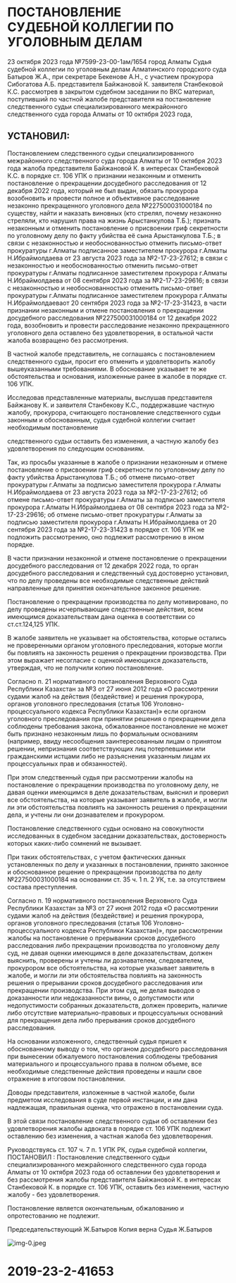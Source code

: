 # ПОСТАНОВЛЕНИЕ <br> СУДЕБНОЙ КОЛЛЕГИИ ПО УГОЛОВНЫМ ДЕЛАМ 

23 октября 2023 года №7599-23-00-1ам/1654 город Алматы
Судья судебной коллегии по уголовным делам Алматинского городского суда Батыров Ж.А.,
при секретаре Бекенове А.Н.,
с участием прокурора Сибогатова А.Б.
представителя Байжановой К.
заявителя Станбековой К.С. рассмотрев в закрытом судебном заседании по ВКС материал, поступивший по частной жалобе представителя на постановление следственного судьи специализированного межрайонного следственного суда города Алматы от 10 октября 2023 года,

## УСТАНОВИЛ:

Постановлением следственного судьи специализированного межрайонного следственного суда города Алматы от 10 октября 2023 года жалоба представителя Байжановой К. в интересах Станбековой К.С. в порядке ст. 106 УПК о признании незаконным и отменить постановление о прекращении досудебного расследования от 12 декабря 2022 года, который не был выдан, обязать прокурора возобновить и провести полное и объективное расследование незаконно прекращенного уголовного дела №227500031000184 по существу, найти и наказать виновных (кто стрелял, почему незаконно стреляли, кто нарушил права на жизнь Арыстанкулова Т.Б.); признать незаконным и отменить постановление о присвоении гриф секретности по уголовному делу по факту убийства её сына Арыстанкулова Т.Б.; в связи с незаконностью и необоснованностью отменить письмо-ответ прокуратуры г.Алматы подписанное заместителем прокурора г.Алматы Н.Ибраймолдаева от 23 августа 2023 года за №2-17-23-27612; в связи с незаконностью и необоснованностью отменить письмо-ответ прокуратуры г.Алматы подписанное заместителем прокурора г.Алматы Н.Ибраймолдаева от 08 сентября 2023 года за №2-17-23-29616; в связи с незаконностью и необоснованностью отменить письмо-ответ прокуратуры г.Алматы подписанное заместителем прокурора г.Алматы Н.Ибраймолдаеваот 20 сентября 2023 года за №2-17-23-31423, в части признании незаконным и отмене постановления о прекращении досудебного расследования №227500031000184 от 12 декабря 2022 года, возобновить и провести расследование незаконно прекращенного уголовного дела оставлено без удовлетворения, в остальной части жалоба возвращено без рассмотрения.

В частной жалобе представитель, не соглашаясь с постановлением следственного судьи, просит его отменить и удовлетворить жалобу вышеуказанными требованиями. В обоснование указывает те же обстоятельства и основания, изложенные ранее в жалобе в порядке ст. 106 УПК.

Исследовав представленные материалы, выслушав представителя Байжанову К. и заявителя Станбекову К.С., поддержавшие частную жалобу, прокурора, считающего постановление следственного судьи законным и обоснованным, судья судебной коллегии считает необходимым постановление

следственного судьи оставить без изменения, а частную жалобу без удовлетворения по следующим основаниям.

Так, из просьбы указанные в жалобе о признании незаконным и отмене постановление о присвоении гриф секретности по уголовному делу по факту убийства Арыстанкулова Т.Б.; об отмене письмо-ответ прокуратуры г.Алматы за подписью заместителя прокурора г.Алматы Н.Ибраймолдаева от 23 августа 2023 года за №2-17-23-27612; об отмене письмо-ответ прокуратуры г.Алматы за подписью заместителя прокурора г.Алматы Н.Ибраймолдаева от 08 сентября 2023 года за №2-17-23-29616; об отмене письмо-ответ прокуратуры г.Алматы за подписью заместителя прокурора г.Алматы Н.Ибраймолдаева от 20 сентября 2023 года за №2-17-23-31423 в порядке ст. 106 УПК не подложить рассмотрению, оно подлежит рассмотрению в ином порядке.

В части признании незаконной и отмене постановление о прекращении досудебного расследования от 12 декабря 2022 года, то орган досудебного расследования и следственный суд достоверно установил, что по делу проведены все необходимые следственные действий направленные для принятия окончательное законное решение.

Постановление о прекращении производства по делу мотивировано, по делу проведены исчерпывающие следственные действия, всем имеющимся доказательствам дана оценка в соответствии со ст.ст.124,125 УПК.

В жалобе заявитель не указывает на обстоятельства, которые остались не проверенными органом уголовного преследования, которые могли бы повлиять на законность решения о прекращении производства. При этом выражает несогласие с оценкой имеющихся доказательств, утверждая, что не получили копию постановление.

Согласно п. 21 нормативного постановления Верховного Суда Республики Казахстан за №3 от 27 июня 2012 года «О рассмотрении судами жалоб на действия (бездействие) и решения прокурора, органов уголовного преследования (статья 106 Уголовно-процессуального кодекса Республики Казахстан)» если органом уголовного преследования при принятии решения о прекращении дела соблюдены требования закона, обжалованное постановление не может быть признано незаконным лишь по формальным основаниям (например, ввиду несообщения заинтересованным лицам о принятом решении, непризнания соответствующих лиц потерпевшими или гражданскими истцами либо не разъяснения указанным лицам их процессуальных прав и обязанностей).

При этом следственный судья при рассмотрении жалобы на постановление о прекращении производства по уголовному делу, не давая оценки имеющимся в деле доказательствам, выяснил и проверил все обстоятельства, на которые указывает заявитель в жалобе, и могли ли эти обстоятельства повлиять на законность решения о прекращении дела, и учтены ли они дознавателем и прокурором.

Постановление следственного судьи основано на совокупности исследованных в судебном заседании доказательствах, достоверность которых каких-либо сомнений не вызывает.

При таких обстоятельствах, с учетом фактических данных установленных по делу и указанных в постановлении, принято законное и обоснованное решение о прекращении производства по делу №227500031000184 на основании ст. 35 ч. 1 п. 2 УК, т.е. за отсутствием состава преступления.

Согласно п. 19 нормативного постановления Верховного Суда Республики Казахстан за №3 от 27 июня 2012 года «О рассмотрении судами жалоб на действия (бездействие) и решения прокурора, органов уголовного преследования (статья 106 Уголовно-процессуального кодекса Республики Казахстан)», при рассмотрении жалобы на постановление о прерывании сроков досудебного расследования либо прекращении производства по уголовному делу суд, не давая оценки имеющимся в деле доказательствам, должен выяснить, проверены и учтены ли дознавателем, следователем, прокурором все обстоятельства, на которые указывает заявитель в жалобе, и могли ли эти обстоятельства повлиять на законность решения о прерывании сроков досудебного расследования или прекращении производства. При этом суд, не делая выводов о доказанности или недоказанности вины, о допустимости или недопустимости собранных доказательств, должен проверить, наличие либо отсутствие материально-правовых и процессуальных оснований для прекращения дела либо прерывания сроков досудебного расследования.

На основании изложенного, следственный судья пришел к обоснованному выводу о том, что органом досудебного расследования при вынесении обжалуемого постановления соблюдены требования материального и процессуального права в полном объеме, все необходимые следственные действия проведены и нашли свое отражение в итоговом постановлении.

Доводы представителя, изложенные в частной жалобе, были предметом исследования в суде первой инстанции, и им дана надлежащая, правильная оценка, что отражено в постановлении суда.

В этой связи постановление следственного судьи об оставлении без удовлетворения жалобы адвоката в порядке ст. 106 УПК подлежит оставлению без изменения, а частная жалоба без удовлетворения.

Руководствуясь ст. 107 ч. 7 п. 1 УПК РК, судья судебной коллегии, ПОСТАНОВИЛ :
Постановление следственного судьи специализированного межрайонного следственного суда города Алматы от 10 октября 2023 года об оставлении без удовлетворения и без рассмотрения жалобы представителя Байжановой К. в интересах Станбековой К. в порядке ст. 106 УПК, оставить без изменения, частную жалобу - без удовлетворения.

Постановление является окончательным, обжалованию и опротестованию не подлежит.

Председательствующий
Ж.Батыров
Копия верна
Судья
Ж.Батыров

![img-0.jpeg](img-0.jpeg)

# 2019-23-2-41653